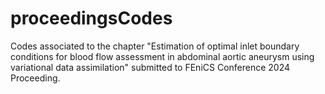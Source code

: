 # proceedingsCodes
Codes associated to the chapter "Estimation of optimal inlet boundary conditions for blood flow assessment in abdominal aortic aneurysm using variational data assimilation"  submitted to FEniCS Conference 2024 Proceeding.
